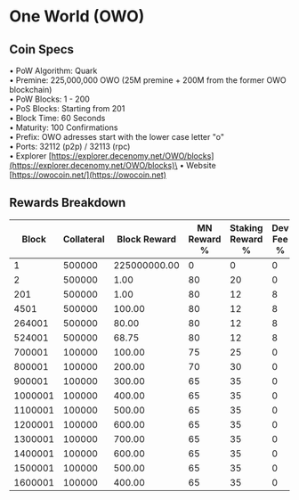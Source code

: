 # One World (OWO)

## Coin Specs

• PoW Algorithm: Quark \
• Premine: 225,000,000 OWO (25M premine + 200M from the former OWO blockchain)\
• PoW Blocks: 1 - 200\
• PoS Blocks: Starting from 201\
• Block Time: 60 Seconds\
• Maturity: 100 Confirmations\
• Prefix: OWO adresses start with the lower case letter "o"\
• Ports: 32112 (p2p) / 32113 (rpc)\
• Explorer [https://explorer.decenomy.net/OWO/blocks](https://explorer.decenomy.net/OWO/blocks)\
• Website [https://owocoin.net/](https://owocoin.net)

## Rewards Breakdown

| Block   | Collateral | Block Reward | MN Reward % | Staking Reward % | Dev Fee % | MN Reward | Staker Reward | Dev Fee | roi 500 | roi 1000 | roi 1500 | roi 2000 | roi 2500 | coin supply |
| ------- | ---------- | ------------ | ----------- | ---------------- | --------- | --------- | ------------- | ------- | ------- | -------- | -------- | -------- | -------- | ----------- |
| 1       | 500000     | 225000000.00 | 0           | 0                | 0         | 0.00      | 0.00          | 0.00    | 0.00    | 0.00     | 0.00     | 0.00     | 0.00     | 225M        |
| 2       | 500000     | 1.00         | 80          | 20               | 0         | 0.80      | 0.20          | 0.00    | 0.17    | 0.08     | 0.06     | 0.04     | 0.03     | 225M        |
| 201     | 500000     | 1.00         | 80          | 12               | 8         | 0.80      | 0.12          | 0.08    | 0.17    | 0.08     | 0.06     | 0.04     | 0.03     | 225M        |
| 4501    | 500000     | 100.00       | 80          | 12               | 8         | 80.00     | 12.00         | 8.00    | 16.82   | 8.41     | 5.61     | 4.20     | 3.36     | 225M        |
| 264001  | 500000     | 80.00        | 80          | 12               | 8         | 64.00     | 9.60          | 6.40    | 13.46   | 6.73     | 4.49     | 3.36     | 2.69     | 251M        |
| 524001  | 500000     | 68.75        | 80          | 12               | 8         | 55.00     | 8.25          | 5.50    | 11.56   | 5.78     | 3.85     | 2.89     | 2.31     | 272M        |
| 700001  | 100000     | 100.00       | 75          | 25               | 0         | 75.00     | 25.00         | 0.00    | 78.84   | 39.42    | 26.28    | 19.71    | 15.77    | 284M        |
| 800001  | 100000     | 200.00       | 70          | 30               | 0         | 140.00    | 60.00         | 0.00    | 147.17  | 73.58    | 49.06    | 36.79    | 29.43    | 294M        |
| 900001  | 100000     | 300.00       | 65          | 35               | 0         | 195.00    | 105.00        | 0.00    | 204.98  | 102.49   | 68.33    | 51.25    | 41.00    | 314M        |
| 1000001 | 100000     | 400.00       | 65          | 35               | 0         | 260.00    | 140.00        | 0.00    | 273.31  | 136.66   | 91.10    | 68.33    | 54.66    | 344M        |
| 1100001 | 100000     | 500.00       | 65          | 35               | 0         | 325.00    | 175.00        | 0.00    | 341.64  | 170.82   | 113.88   | 85.41    | 68.33    | 384M        |
| 1200001 | 100000     | 600.00       | 65          | 35               | 0         | 390.00    | 210.00        | 0.00    | 409.97  | 204.98   | 136.66   | 102.49   | 81.99    | 434M        |
| 1300001 | 100000     | 700.00       | 65          | 35               | 0         | 455.00    | 245.00        | 0.00    | 478.30  | 239.15   | 159.43   | 119.57   | 95.66    | 494M        |
| 1400001 | 100000     | 600.00       | 65          | 35               | 0         | 390.00    | 210.00        | 0.00    | 409.97  | 204.98   | 136.66   | 102.49   | 81.99    | 564M        |
| 1500001 | 100000     | 500.00       | 65          | 35               | 0         | 325.00    | 175.00        | 0.00    | 341.64  | 170.82   | 113.88   | 85.41    | 68.33    | 624M        |
| 1600001 | 100000     | 400.00       | 65          | 35               | 0         | 260.00    | 140.00        | 0.00    | 273.31  | 136.66   | 91.10    | 68.33    | 54.66    | 674M        |
